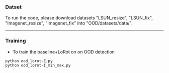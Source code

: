 ### Datset 
To run the code, please download datasets "LSUN_resize", "LSUN_fix", "Imagenet_resize", "Imagenet_fix" into "OOD/datasets/data/".


_________________
### Training
- To train the baseline+LoRot on on OOD detection

```bash
python ood_lorot-E.py
python ood_lorot-I_min_max.py
```
